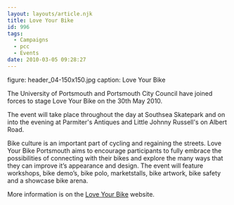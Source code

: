 ```yaml
---
layout: layouts/article.njk
title: Love Your Bike
id: 996
tags:
  - Campaigns
  - pcc
  - Events
date: 2010-03-05 09:28:27
---
```


figure: header_04-150x150.jpg
caption: Love Your Bike

The University of Portsmouth and Portsmouth City Council have joined forces to stage Love Your Bike on the 30th May 2010.

The event will take place throughout the day at Southsea Skatepark and on into the evening at Parmiter's Antiques and Little Johnny Russell's on Albert Road.

Bike culture is an important part of cycling and regaining the streets. Love Your Bike Portsmouth aims to encourage participants to fully embrace the possibilities of connecting with their bikes and explore the many ways that they can improve it’s appearance and design. The event will feature workshops, bike demo’s, bike polo, marketstalls, bike artwork, bike safety and a showcase bike arena.

More information is on the [Love Your Bike](http://www.loveyourbikeportsmouth.co.uk/) website.
